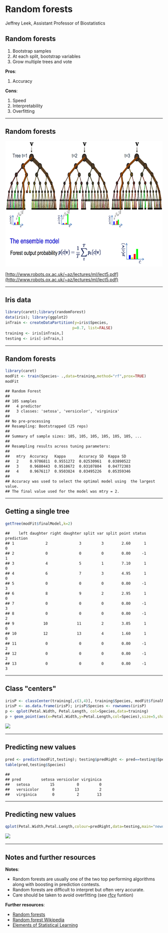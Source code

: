 # Random forests
Jeffrey Leek, Assistant Professor of Biostatistics  


## Random forests

1. Bootstrap samples
2. At each split, bootstrap variables
3. Grow multiple trees and vote

__Pros__:

1. Accuracy

__Cons__:

1. Speed
2. Interpretability
3. Overfitting


---

## Random forests

<img class=center src=forests.png height=400>

[http://www.robots.ox.ac.uk/~az/lectures/ml/lect5.pdf](http://www.robots.ox.ac.uk/~az/lectures/ml/lect5.pdf)


---

## Iris data


```r
library(caret);library(randomForest)
data(iris); library(ggplot2)
inTrain <- createDataPartition(y=iris$Species,
                              p=0.7, list=FALSE)
training <- iris[inTrain,]
testing <- iris[-inTrain,]
```


---

## Random forests


```r
library(caret)
modFit <- train(Species~ .,data=training,method="rf",prox=TRUE)
modFit
```

```
## Random Forest 
## 
## 105 samples
##   4 predictor
##   3 classes: 'setosa', 'versicolor', 'virginica' 
## 
## No pre-processing
## Resampling: Bootstrapped (25 reps) 
## 
## Summary of sample sizes: 105, 105, 105, 105, 105, 105, ... 
## 
## Resampling results across tuning parameters:
## 
##   mtry  Accuracy   Kappa      Accuracy SD  Kappa SD  
##   2     0.9706811  0.9551272  0.02530961   0.03890522
##   3     0.9680443  0.9510672  0.03107804   0.04772303
##   4     0.9676117  0.9503824  0.03495226   0.05359346
## 
## Accuracy was used to select the optimal model using  the largest value.
## The final value used for the model was mtry = 2.
```

---

## Getting a single tree


```r
getTree(modFit$finalModel,k=2)
```

```
##    left daughter right daughter split var split point status prediction
## 1              2              3         3        2.60      1          0
## 2              0              0         0        0.00     -1          1
## 3              4              5         1        7.10      1          0
## 4              6              7         3        4.95      1          0
## 5              0              0         0        0.00     -1          3
## 6              8              9         2        2.95      1          0
## 7              0              0         0        0.00     -1          3
## 8              0              0         0        0.00     -1          2
## 9             10             11         2        3.05      1          0
## 10            12             13         4        1.60      1          0
## 11             0              0         0        0.00     -1          2
## 12             0              0         0        0.00     -1          2
## 13             0              0         0        0.00     -1          3
```

---

## Class "centers"


```r
irisP <- classCenter(training[,c(3,4)], training$Species, modFit$finalModel$prox)
irisP <- as.data.frame(irisP); irisP$Species <- rownames(irisP)
p <- qplot(Petal.Width, Petal.Length, col=Species,data=training)
p + geom_point(aes(x=Petal.Width,y=Petal.Length,col=Species),size=5,shape=4,data=irisP)
```

![](RandomForest_files/figure-html/centers-1.png) 

---

## Predicting new values


```r
pred <- predict(modFit,testing); testing$predRight <- pred==testing$Species
table(pred,testing$Species)
```

```
##             
## pred         setosa versicolor virginica
##   setosa         15          0         0
##   versicolor      0         13         2
##   virginica       0          2        13
```

---

## Predicting new values


```r
qplot(Petal.Width,Petal.Length,colour=predRight,data=testing,main="newdata Predictions")
```

![](RandomForest_files/figure-html/unnamed-chunk-2-1.png) 

---

## Notes and further resources

__Notes__:

* Random forests are usually one of the two top
performing algorithms along with boosting in prediction contests.
* Random forests are difficult to interpret but often very accurate. 
* Care should be taken to avoid overfitting (see [rfcv](http://cran.r-project.org/web/packages/randomForest/randomForest.pdf) funtion)


__Further resources__:

* [Random forests](http://www.stat.berkeley.edu/~breiman/RandomForests/cc_home.htm)
* [Random forest Wikipedia](http://en.wikipedia.org/wiki/Random_forest)
* [Elements of Statistical Learning](http://www-stat.stanford.edu/~tibs/ElemStatLearn/)
